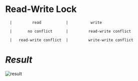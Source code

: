 # Read-Write Lock

      |         read           |          write 
     
      |       no conflict      |         read-write conflict 

      |   read-write conflict  |         write-write conflict

# _*Result*_

![result](https://github.com/qiaw99/Self-Lerning/blob/master/Java/MultipleThreads_and_Sockets/Multi_Threads_Mode/6_Read_Write_Lock/result.png)
